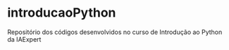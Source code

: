 # introducaoPython
Repositório dos códigos desenvolvidos no curso de Introdução ao Python da IAExpert
